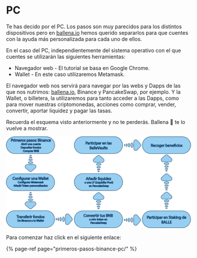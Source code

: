 # PC

Te has decido por el PC. Los pasos son muy parecidos para los distintos dispositivos pero en [ballena.io](https://ballena.io/) hemos querido separarlos para que cuentes con la ayuda más personalizada para cada uno de ellos.

En el caso del PC, independientemente del sistema operativo con el que cuentes se utilizarán las siguientes herramientas:

* Navegador web - El tutorial se basa en Google Chrome.
* Wallet - En este caso utilizaremos Metamask.

El navegador web nos servirá para navegar por las webs y Dapps de las que nos nutrimos: [ballena.io](https://ballena.io/), Binance y PancakeSwap, por ejemplo. Y la Wallet, o billetera, la utilizaremos para tanto acceder a las Dapps, como para mover nuestras criptomonedas, acciones como comprar, vender, convertir, aportar liquidez y pagar las tasas.

Recuerda el esquema visto anteriormente y no te perderás. Ballena 🐋 te lo vuelve a mostrar.




![](../../.gitbook/assets/esquema-tutoriales-2.png)



Para comenzar haz click en el siguiente enlace:

{% page-ref page="primeros-pasos-binance-pc/" %}





